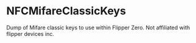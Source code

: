 # NFCMifareClassicKeys
Dump of Mifare classic keys to use within Flipper Zero. Not affiliated with flipper devices inc.
